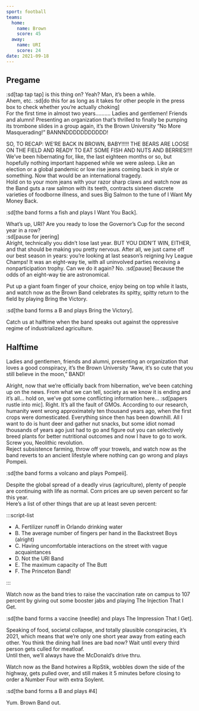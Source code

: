 ```yaml
---
sport: football
teams:
  home:
    name: Brown
    score: 45
  away:
    name: URI
    score: 24
date: 2021-09-18
---
```


## Pregame

:sd[tap tap tap] is this thing on? Yeah? Man, it’s been a while.\
Ahem, etc. :sd[do this for as long as it takes for other people in the press box to check whether you’re actually choking]\
For the first time in almost two years………. Ladies and gentlemen! Friends and alumni! Presenting an organization that’s thrilled to finally be pumping its trombone slides in a group again, it’s the Brown University “No More Masquerading!” BANNNDDDDDDDDDDD!

SO, TO RECAP: WE’RE BACK IN BROWN, BABY!!!!! THE BEARS ARE LOOSE ON THE FIELD AND READY TO EAT SOME FISH AND NUTS AND BERRIES!!!! We’ve been hibernating for, like, the last eighteen months or so, but hopefully nothing important happened while we were asleep. Like an election or a global pandemic or low rise jeans coming back in style or something. Now that would be an international tragedy.\
Hold on to your mom jeans with your razor sharp claws and watch now as the Band guts a raw salmon with its teeth, contracts sixteen discrete varieties of foodborne illness, and sues Big Salmon to the tune of I Want My Money Back.

:sd[the band forms a fish and plays I Want You Back].

What’s up, URI? Are you ready to lose the Governor’s Cup for the second year in a row?\
:sd[pause for jeering]\
Alright, technically you didn’t lose last year. BUT YOU DIDN’T WIN, EITHER, and that should be making you pretty nervous. After all, we just came off our best season in years: you’re looking at last season’s reigning Ivy League Champs! It was an eight-way tie, with all uninvolved parties receiving a nonparticipation trophy. Can we do it again? No. :sd[pause] Because the odds of an eight-way tie are astronomical.

Put up a giant foam finger of your choice, enjoy being on top while it lasts, and watch now as the Brown Band celebrates its spitty, spitty return to the field by playing Bring the Victory.

:sd[the band forms a B and plays Bring the Victory].

Catch us at halftime when the band speaks out against the oppressive regime of industrialized agriculture.

## Halftime

Ladies and gentlemen, friends and alumni, presenting an organization that loves a good conspiracy, it’s the Brown University “Aww, it’s so cute that you still believe in the moon,” BAND!

Alright, now that we’re officially back from hibernation, we’ve been catching up on the news. From what we can tell, society as we know it is ending and it’s all… hold on, we’ve got some conflicting information here… :sd[papers rustle into mic]. Right. It’s all the fault of GMOs. According to our research, humanity went wrong approximately ten thousand years ago, when the first crops were domesticated. Everything since then has been downhill. All I want to do is hunt deer and gather nut snacks, but some idiot nomad thousands of years ago just had to go and figure out you can selectively breed plants for better nutritional outcomes and now I have to go to work. Screw you, Neolithic revolution.\
Reject subsistence farming, throw off your trowels, and watch now as the band reverts to an ancient lifestyle where nothing can go wrong and plays Pompeii.

:sd[the band forms a volcano and plays Pompeii].

Despite the global spread of a deadly virus (agriculture), plenty of people are continuing with life as normal. Corn prices are up seven percent so far this year.\
Here’s a list of other things that are up at least seven percent:

:::script-list

- A. Fertilizer runoff in Orlando drinking water
- B. The average number of fingers per hand in the Backstreet Boys (alright)
- C. Having uncomfortable interactions on the street with vague acquaintances
- D. Not the URI Band
- E. The maximum capacity of The Butt
- F. The Princeton Band!

:::

Watch now as the band tries to raise the vaccination rate on campus to 107 percent by giving out some booster jabs and playing The Injection That I Get.

:sd[the band forms a vaccine (needle) and plays The Impression That I Get].

Speaking of food, societal collapse, and totally plausible conspiracies, it’s 2021, which means that we’re only one short year away from eating each other. You think the dining hall lines are bad now? Wait until every third person gets culled for meatloaf.\
Until then, we’ll always have the McDonald’s drive thru.

Watch now as the Band hotwires a RipStik, wobbles down the side of the highway, gets pulled over, and still makes it 5 minutes before closing to order a Number Four with extra Soylent.

:sd[the band forms a B and plays #4]

Yum. Brown Band out.
